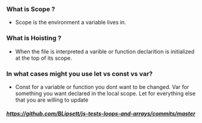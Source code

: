 ### What is Scope ?

- Scope is the environment a variable lives in.

### What is Hoisting ?

- When the file is interpreted a varible
  or function declarition is initialized at the top of its scope.

### In what cases might you use let vs const vs var?

- Const for a variable or function you dont want to be changed. Var for something you want declared in the local scope. Let for everything else that you are willing to update

##### https://github.com/BLipsett/js-tests-loops-and-arrays/commits/master
